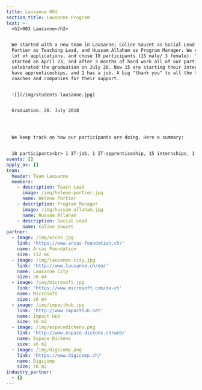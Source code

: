 ```yaml
---
title: Lausanne 003
section_title: Lausanne Program
text: >-
  <h2>003 Lausanne</h2>


  We started with a new team in Lausanne; Coline Sauzet as Social Lead, Hélène
  Portier as Teaching Lead, and Hussam Allaham as Program Manager. We received a
  lot of applications, and chose 18 participants (15 male/ 3 female). The school
  started on April 23, and after 3 months of hard work all of our participants
  celebrated the graduation on July 20. Now 15 are starting their internships, 2
  have apprenticeships, and 1 has a job. A big "thank you" to all the trainers,
  coaches and companies for their support.


  ![](/img/students-lausanne.jpg)


  Graduation: 20. July 2018




  We keep track on how our participants are doing. Here a summary:


  18 participants<br> 1 IT-job, 1 IT-apprenticeship, 15 internships, 1 drop-out
events: []
apply_as: []
team:
  header: Team Lausanne
  members:
    - description: Teach Lead
      image: /img/helene-portier.jpg
      name: Hélène Portier
    - description: Program Manager
      image: /img/hussam-allaham.jpg
      name: Hussam Allaham
    - description: Social Lead
      name: Coline Sauzet
partner:
  - image: /img/arcas.jpg
    link: 'https://www.arcas-foundation.ch/'
    name: Arcas Foundation
    size: s12 m6
  - image: /img/lausanne-city.jpg
    link: 'http://www.lausanne.ch/en/'
    name: Lausanne City
    size: s6 m4
  - image: /img/microsoft.jpg
    link: 'https://www.microsoft.com/de-ch'
    name: Microsoft
    size: s6 m4
  - image: /img/impacthub.jpg
    link: 'http://www.impacthub.net'
    name: Impact Hub
    size: s6 m2
  - image: /img/espacedickens.png
    link: 'http://www.espace-dickens.ch/web/'
    name: Espace Dickens
    size: s6 m2
  - image: /img/digicomp.png
    link: 'https://www.digicomp.ch/'
    name: Digicomp
    size: s6 m2
industry_partner:
  - {}
---
```


